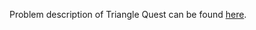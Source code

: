 Problem description of Triangle Quest can be found [here](https://www.hackerrank.com/challenges/python-quest-1/problem).